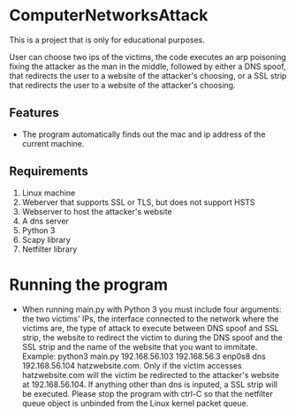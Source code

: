 # ComputerNetworksAttack
This is a project that is only for educational purposes.

User can choose two ips of the victims, the code executes an arp poisoning fixing the attacker as the man in the middle, followed by either a DNS spoof, that redirects the user to a website of the attacker's choosing, or a SSL strip that redirects the user to a website of the attacker's choosing.

## Features
* The program automatically finds out the mac and ip address of the current machine.

## Requirements
1. Linux machine
2. Weberver that supports SSL or TLS, but does not support HSTS
3. Webserver to host the attacker's website
4. A dns server
5. Python 3
6. Scapy library
7. Netfilter library

# Running the program
* When running main.py with Python 3 you must include four arguments: the two victims' IPs, the interface connected to the network where the victims are, the type of attack to execute between DNS spoof and SSL strip, the website to redirect the victim to during the DNS spoof and the SSL strip and the name of the website that you want to immitate. Example: python3 main.py 192.168.56.103 192.168.56.3 enp0s8 dns 192.168.56.104 hatzwebsite.com. Only if the victim accesses hatzwebsite.com will the victim be redirected to the attacker's website at 192.168.56.104. If anything other than dns is inputed, a SSL strip will be executed. Please stop the program with ctrl-C so that the netfilter queue object is unbinded from the Linux kernel packet queue.
